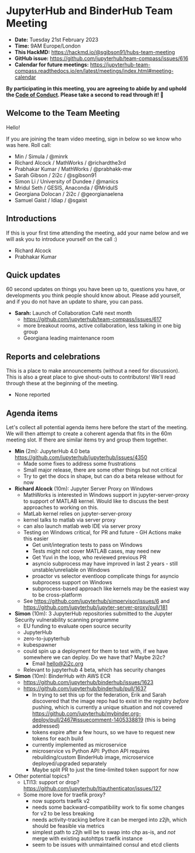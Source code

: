 # JupyterHub and BinderHub Team Meeting

- **Date:** Tuesday 21st February 2023
- **Time:** 9AM Europe/London
- **This HackMD:** <https://hackmd.io/@sgibson91/hubs-team-meeting>
- **GitHub issue:** <https://github.com/jupyterhub/team-compass/issues/616>
- **Calendar for future meetings:** <https://jupyterhub-team-compass.readthedocs.io/en/latest/meetings/index.html#meeting-calendar>

**By participating in this meeting, you are agreeing to abide by and uphold the [Code of Conduct](https://jupyter.org/conduct). Please take a second to read through it! :pray:**

## Welcome to the Team Meeting

Hello!

If you are joining the team video meeting, sign in below so we know who was here. Roll call:

- Min / Simula / @minrk
- Richard Alcock / MathWorks / @richardthe3rd
- Prabhakar Kumar / MathWorks / @prabhakk-mw
- Sarah Gibson / 2i2c / @sgibson91
- Simon Li / University of Dundee / @manics
- Mridul Seth / GESIS, Anaconda / @MridulS
- Georgiana Dolocan / 2i2c / @georgianaelena
- Samuel Gaist / Idiap / @sgaist

## Introductions

If this is your first time attending the meeting, add your name below and we will ask you to introduce yourself on the call :)

- Richard Alcock
- Prabhakar Kumar

## Quick updates

60 second updates on things you have been up to, questions you have, or developments you think people should know about. Please add yourself, and if you do not have an update to share, you can pass.

- **Sarah:** Launch of Collaboration Café next month
  - <https://github.com/jupyterhub/team-compass/issues/617>
  - more breakout rooms, active collaboration, less talking in one big group
  - Georgiana leading maintenance room

## Reports and celebrations

This is a place to make announcements (without a need for discussion). This is also a great place to give shout-outs to contributors! We'll read through these at the beginning of the meeting.

- None reported

## Agenda items

Let's collect all potential agenda items here before the start of the meeting. We will then attempt to create a coherent agenda that fits in the 60m meeting slot. If there are similar items try and group them together.

- **Min** (2m): JupyterHub 4.0 beta <https://github.com/jupyterhub/jupyterhub/issues/4350>
  - Made some fixes to address some frustrations
  - Small major release, there are some other things but not critical
  - Try to get the docs in shape, but can do a beta release without for now
- **Richard Alcock** (10m): Jupyter Server Proxy on Windows
  - MathWorks is interested in Windows support in jupyter-server-proxy to support of MATLAB kernel. Would like to discuss the best approaches to working on this.
  - MatLab kernel relies on jupyter-server-proxy
  - kernel talks to matlab via server proxy
  - can also launch matlab web IDE via server proxy
  - Testing on Windows critical, for PR and future - GH Actions make this easier
    - Get unit/integration tests to pass on Windows
    - Tests might not cover MATLAB cases, may need new
    - Get Yuvi in the loop, who reviewed previous PR
    - asyncio subprocess may have improved in last 2 years - still unstable/unreliable on Windows
    - proactor vs selector eventloop complicate things for asyncio subprocess support on Windows
    - subprocess-based approach like kernels may be the easiest way to be cross-platform
  - See <https://github.com/jupyterhub/simpervisor/issues/6> and <https://github.com/jupyterhub/jupyter-server-proxy/pull/181>
- **Simon** (10m): 3 JupyterHub repositories submitted to the Jupyter Security vulnerability scanning programme
  - EU funding to evaluate open source security
  - JupyterHub
  - zero-to-jupyterhub
  - kubespawner
  - could spin up a deployment for them to test with, if we have somewhere we can deploy. Do we have that? Maybe 2i2c?
    - Email hello@2i2c.org
  - Relevant to jupyterhub 4 beta, which has security changes
- **Simon** (10m): BinderHub with AWS ECR
  - <https://github.com/jupyterhub/binderhub/issues/1623>
  - <https://github.com/jupyterhub/binderhub/pull/1637>
    - In trying to set this up for the federation, Erik and Sarah discovered that the image repo had to exist in the registry _before_ pushing, which is currently a unique situation and not covered <https://github.com/jupyterhub/mybinder.org-deploy/pull/2467#issuecomment-1405338819> (this is being addressed)
    - tokens expire after a few hours, so we have to request new tokens for each build
    - currently implemented as microservice
    - microservice vs Python API: Python API requires rebuilding/custom BinderHub image, microservice deployed/upgraded separately
    - Maybe split PR to just the time-limited token support for now
- Other potential topics?
  - LTI13: support or drop? <https://github.com/jupyterhub/ltiauthenticator/issues/127>
  - Some more love for traefik proxy?
    - now supports traefik v2
    - needs some backward-compatibility work to fix some changes for v2 to be less breaking
    - needs activity-tracking before it can be merged into z2jh, which should be feasible via metrics
    - simplest path to z2jh will be to swap into chp as-is, and _not_ merge with existing autohttps traefik instance
    - seem to be issues with unmaintained consul and etcd clients
